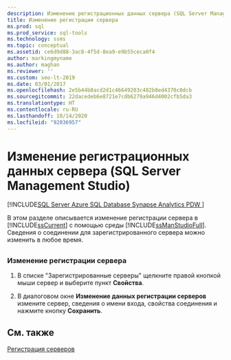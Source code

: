 ```yaml
---
description: Изменение регистрационных данных сервера (SQL Server Management Studio)
title: Изменение регистрации сервера
ms.prod: sql
ms.prod_service: sql-tools
ms.technology: ssms
ms.topic: conceptual
ms.assetid: ce6d9d88-3ac8-4f5d-8ea9-e9b55ceca0f4
author: markingmyname
ms.author: maghan
ms.reviewer: ''
ms.custom: seo-lt-2019
ms.date: 03/01/2017
ms.openlocfilehash: 2e5b44b8acd2d1c46649203c482b8ed4370c0dcb
ms.sourcegitcommit: 22dacedeb6e8721e7cdb6279a946d4002cfb5da3
ms.translationtype: HT
ms.contentlocale: ru-RU
ms.lasthandoff: 10/14/2020
ms.locfileid: "92036957"
---
```

# <a name="change-a-server39s-registration-sql-server-management-studio"></a>Изменение регистрационных данных сервера (SQL Server Management Studio)

[!INCLUDE[SQL Server Azure SQL Database Synapse Analytics PDW ](../../includes/applies-to-version/sql-asdb-asdbmi-asa-pdw.md)]

В этом разделе описывается изменение регистрации сервера в [!INCLUDE[ssCurrent](../../includes/sscurrent-md.md)] с помощью среды [!INCLUDE[ssManStudioFull](../../includes/ssmanstudiofull-md.md)]. Сведения о соединении для зарегистрированного сервера можно изменить в любое время.

## <a name="SSMSProcedure"></a>

### <a name="to-change-a-servers-registration"></a>Изменение регистрации сервера

1. В списке "Зарегистрированные серверы" щелкните правой кнопкой мыши сервер и выберите пункт **Свойства**.

2. В диалоговом окне **Изменение данных регистрации серверов** измените сервер, сведения о имени входа, свойства соединения и нажмите кнопку **Сохранить**.

## <a name="see-also"></a>См. также

[Регистрация серверов](./register-servers.md)